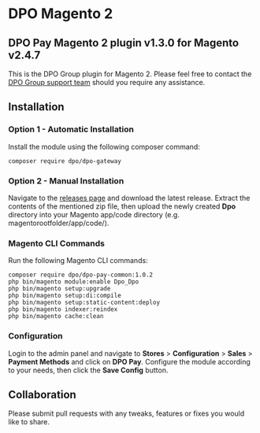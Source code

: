 # DPO Magento 2

## DPO Pay Magento 2 plugin v1.3.0 for Magento v2.4.7

This is the DPO Group plugin for Magento 2. Please feel free to contact
the [DPO Group support team](https://dpogroup.com/contact-us/) should you require any assistance.

## Installation

### Option 1 - Automatic Installation

Install the module using the following composer command:

```console
composer require dpo/dpo-gateway
```

### Option 2 - Manual Installation

Navigate to the [releases page](https://github.com/DPO-Group/DPO_Magento_2/releases) and download the latest release.
Extract the contents of the mentioned zip file, then upload the newly created **Dpo** directory into your Magento
app/code directory (e.g. magentorootfolder/app/code/).

### Magento CLI Commands

Run the following Magento CLI commands:

```console
composer require dpo/dpo-pay-common:1.0.2
php bin/magento module:enable Dpo_Dpo
php bin/magento setup:upgrade
php bin/magento setup:di:compile
php bin/magento setup:static-content:deploy
php bin/magento indexer:reindex
php bin/magento cache:clean
```

### Configuration

Login to the admin panel and navigate to **Stores** > **Configuration** > **Sales** > **Payment Methods** and click on
**DPO Pay**. Configure the module according to your needs, then click the **Save Config** button.

## Collaboration

Please submit pull requests with any tweaks, features or fixes you would like to share.
